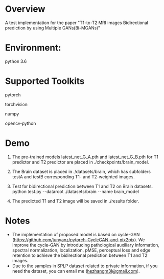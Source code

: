 # Overview

A test implementation for the paper "T1-to-T2 MRI images Bidirectional prediction by using Multiple GANs(Bi-MGANs)"

# Environment: 
  python 3.6

# Supported Toolkits
  pytorch
  
  torchvision
  
  numpy
  
  opencv-python
  
# Demo

  1. The pre-trained models latest_net_G_A.pth and latest_net_G_B.pth for T1 predictor and T2 predictor are placed in ./checkpoints/brain_model.

  2. The Brain dataset is placed in ./datasets/brain, which has subfolders testA and testB corresponding T1- and T2-weighted images.
  
  3. Test for bidirectional prediction between T1 and T2 on Brain datasets.
     python test.py --dataroot ./datasets/brain --name brain_model 

  4. The predicted T1 and T2 image will be saved in ./results folder.

# Notes
- The implementation of proposed model is based on cycle-GAN (https://github.com/junyanz/pytorch-CycleGAN-and-pix2pix). We improve the cycle-GAN by introducing pathological auxiliary information, spectral normalization, localization, pMSE, perceptual loss and edge retention to achieve the bidirectional prediction between T1 and T2 images.
- Due to the samples in SPLP dataset related to private information, if you need the dataset, you can email me (hezhangm3l@gmail.com).
